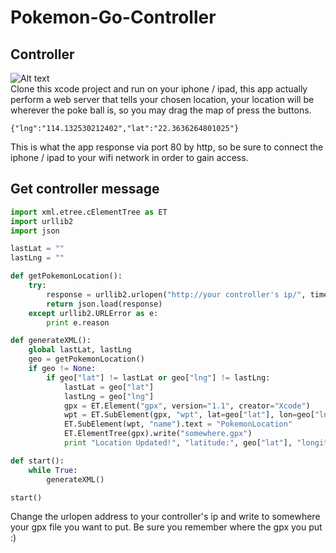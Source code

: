# Pokemon-Go-Controller

## Controller
![Alt text](controller.jpeg?raw=true "controller")  
Clone this xcode project and run on your iphone / ipad, this app actually perform a web server that tells your chosen location, your location will be wherever the poke ball is, so you may drag the map of press the buttons.

```
{"lng":"114.132530212402","lat":"22.3636264801025"}
```
This is what the app response via port 80 by http, so be sure to connect the iphone / ipad to your wifi network in order to gain access.

## Get controller message
```python
import xml.etree.cElementTree as ET
import urllib2
import json

lastLat = ""
lastLng = ""

def getPokemonLocation():
	try:
		response = urllib2.urlopen("http://your controller's ip/", timeout = 1)
		return json.load(response)
	except urllib2.URLError as e:
		print e.reason

def generateXML():
	global lastLat, lastLng
	geo = getPokemonLocation()
	if geo != None:
		if geo["lat"] != lastLat or geo["lng"] != lastLng:
			lastLat = geo["lat"]
			lastLng = geo["lng"]
			gpx = ET.Element("gpx", version="1.1", creator="Xcode")
			wpt = ET.SubElement(gpx, "wpt", lat=geo["lat"], lon=geo["lng"])
			ET.SubElement(wpt, "name").text = "PokemonLocation"
			ET.ElementTree(gpx).write("somewhere.gpx")
			print "Location Updated!", "latitude:", geo["lat"], "longitude:" ,geo["lng"]

def start():
	while True:
		generateXML()

start()
```
Change the urlopen address to your controller's ip and write to somewhere your gpx file you want to put. Be sure you remember where the gpx you put :)
